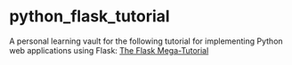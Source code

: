# python_flask_tutorial
A personal learning vault for the following tutorial for implementing Python web applications using Flask: [The Flask Mega-Tutorial](https://blog.miguelgrinberg.com/post/the-flask-mega-tutorial-part-i-hello-world)
